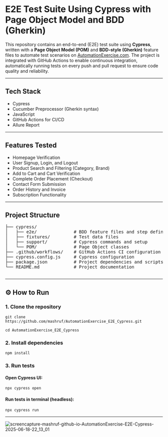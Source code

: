 # E2E Test Suite Using Cypress with Page Object Model and BDD (Gherkin)

This repository contains an end-to-end (E2E) test suite using **Cypress**, written with a **Page Object Model (POM)** and **BDD-style (Gherkin)** feature files to automate test scenarios on [AutomationExercise.com](https://automationexercise.com/). The project is integrated with GitHub Actions to enable continuous integration, automatically running tests on every push and pull request to ensure code quality and reliability.

---

## Tech Stack

- Cypress
- Cucumber Preprocessor (Gherkin syntax)
- JavaScript
- GitHub Actions for CI/CD
- Allure Report

---

## Features Tested

- Homepage Verification
- User Signup, Login, and Logout
- Product Search and Filtering (Category, Brand)
- Add to Cart and Cart Verification
- Complete Order Placement (Checkout)
- Contact Form Submission
- Order History and Invoice
- Subscription Functionality

---

## Project Structure

<pre>├── cypress/
│   ├── e2e/              # BDD feature files and step definitions
│   ├── fixtures/         # Test data files
│   ├── support/          # Cypress commands and setup
│   └── POM/              # Page Object classes
├── .github/workflows/    # GitHub Actions CI configuration
├── cypress.config.js     # Cypress configuration
├── package.json          # Project dependencies and scripts
└── README.md             # Project documentation
 </pre>

---

## ⚙️ How to Run

### 1. Clone the repository
```
git clone https://github.com/mashruf/AutomationExercise_E2E_Cypress.git

cd AutomationExercise_E2E_Cypress

```

### 2. Install dependencies
```
npm install

```
### 3. Run tests

#### Open Cypress UI:
```
npx cypress open

```
#### Run tests in terminal (headless):
```
npx cypress run

```

---

![screencapture-mashruf-github-io-AutomationExercise-E2E-Cypress-2025-06-18-22_13_01](https://github.com/user-attachments/assets/e356b198-e2db-4aca-a701-7298657769e2)





 

